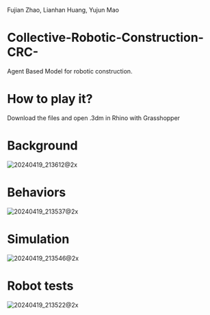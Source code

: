 Fujian Zhao, Lianhan Huang, Yujun Mao
# Collective-Robotic-Construction-CRC-
Agent Based Model for robotic construction.
# How to play it?
Download the files and open .3dm in Rhino with Grasshopper
# Background
![20240419_213612@2x](https://github.com/Fuuuuuji/Collective-Robotic-Construction-CRC-/assets/165608722/c5d1766d-ee67-4458-8584-6ed7bf6aa09d)
# Behaviors
![20240419_213537@2x](https://github.com/Fuuuuuji/Collective-Robotic-Construction-CRC-/assets/165608722/baa95011-813d-4a38-8de8-420cd2f351f4)
# Simulation
![20240419_213546@2x](https://github.com/Fuuuuuji/Collective-Robotic-Construction-CRC-/assets/165608722/8066eecf-da9d-4fd7-a9e6-db789f39dbce)
# Robot tests
![20240419_213522@2x](https://github.com/Fuuuuuji/Collective-Robotic-Construction-CRC-/assets/165608722/27c19441-c181-4d35-a0b8-819eb8fc4e51)
